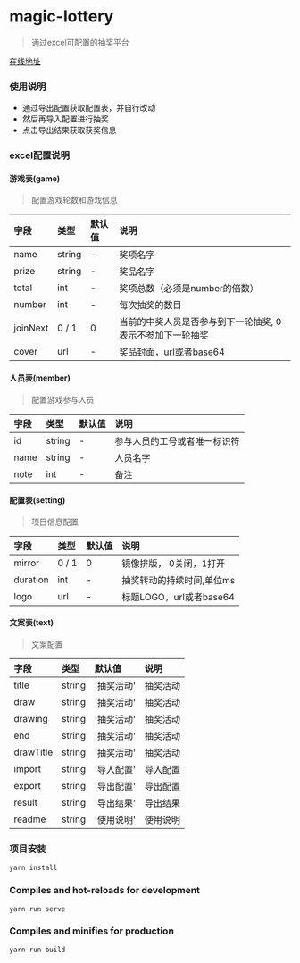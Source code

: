 # magic-lottery
> 通过excel可配置的抽奖平台

[在线地址](http://mobov.github.io/magic-lottery/)

###  使用说明
 - 通过导出配置获取配置表，并自行改动
 - 然后再导入配置进行抽奖
 - 点击导出结果获取获奖信息
 
###  excel配置说明

#### 游戏表(game)
> 配置游戏轮数和游戏信息

| 字段 | 类型 | 默认值 | 说明 | 
| :--- | :--- |:---|:---|
| name | string | - | 奖项名字|
| prize | string | - | 奖品名字|
| total | int | - | 奖项总数（必须是number的倍数） |
| number | int | - | 每次抽奖的数目 |
| joinNext | 0 / 1 | 0 | 当前的中奖人员是否参与到下一轮抽奖, 0表示不参加下一轮抽奖|
| cover | url | - | 奖品封面，url或者base64 |

#### 人员表(member)
> 配置游戏参与人员

| 字段 | 类型 | 默认值 | 说明 | 
| :--- | :--- |:---|:---|
| id | string | - | 参与人员的工号或者唯一标识符 |
| name | string | - | 人员名字 |
| note | int | - | 备注 |

#### 配置表(setting)
> 项目信息配置

| 字段 | 类型 | 默认值 | 说明 | 
| :--- | :--- |:---|:---|
| mirror | 0 / 1 | 0 | 镜像排版， 0关闭，1打开|
| duration | int | - | 抽奖转动的持续时间,单位ms |
| logo | url | - | 标题LOGO，url或者base64 |

#### 文案表(text)
> 文案配置

| 字段 | 类型 | 默认值 | 说明 | 
| :--- | :--- |:---|:---|
| title | string | '抽奖活动' | 抽奖活动 |
| draw | string | '抽奖活动' | 抽奖活动 |
| drawing | string | '抽奖活动' | 抽奖活动 |
| end | string | '抽奖活动' | 抽奖活动 |
| drawTitle | string | '抽奖活动' | 抽奖活动 |
| import | string | '导入配置' | 导入配置 |
| export | string | '导出配置' | 导出配置 |
| result | string | '导出结果' | 导出结果 |
| readme | string | '使用说明' | 使用说明 |

###  项目安装
```
yarn install
```

### Compiles and hot-reloads for development
```
yarn run serve
```

### Compiles and minifies for production
```
yarn run build
```
